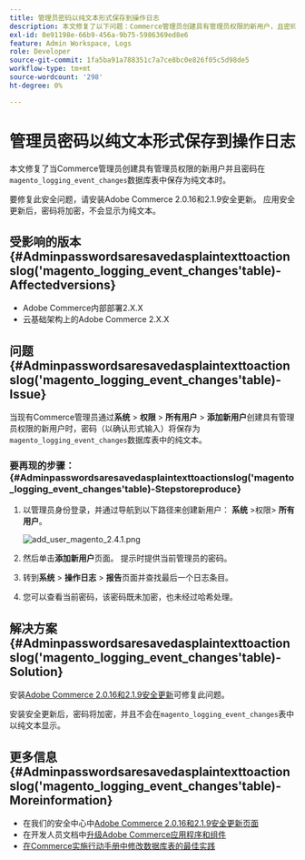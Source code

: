 ```yaml
---
title: 管理员密码以纯文本形式保存到操作日志
description: 本文修复了以下问题：Commerce管理员创建具有管理员权限的新用户，且密码保存为“magento_logging_event_changes”数据库表中的纯文本。
exl-id: 0e91198e-66b9-456a-9b75-5986369ed8e6
feature: Admin Workspace, Logs
role: Developer
source-git-commit: 1fa5ba91a788351c7a7ce8bc0e826f05c5d98de5
workflow-type: tm+mt
source-wordcount: '298'
ht-degree: 0%

---
```


# 管理员密码以纯文本形式保存到操作日志

本文修复了当Commerce管理员创建具有管理员权限的新用户并且密码在`magento_logging_event_changes`数据库表中保存为纯文本时。

要修复此安全问题，请安装Adobe Commerce 2.0.16和2.1.9安全更新。 应用安全更新后，密码将加密，不会显示为纯文本。

## 受影响的版本{#Adminpasswordsaresavedasplaintexttoactionslog('magento_logging_event_changes'table)-Affectedversions}

* Adobe Commerce内部部署2.X.X
* 云基础架构上的Adobe Commerce 2.X.X

## 问题{#Adminpasswordsaresavedasplaintexttoactionslog('magento_logging_event_changes'table)-Issue}

当现有Commerce管理员通过&#x200B;**系统** > **权限** > **所有用户** > **添加新用户**&#x200B;创建具有管理员权限的新用户时，密码（以确认形式输入）将保存为`magento_logging_event_changes`数据库表中的纯文本。

### 要再现的步骤： {#Adminpasswordsaresavedasplaintexttoactionslog('magento_logging_event_changes'table)-Stepstoreproduce}

1. 以管理员身份登录，并通过导航到以下路径来创建新用户： **系统** >权限> **所有用户**。

   ![add_user_magento_2.4.1.png](assets/add_user_magento_2.4.1.png)

1. 然后单击&#x200B;**添加新用户**&#x200B;页面。 提示时提供当前管理员的密码。
1. 转到&#x200B;**系统** > **操作日志** > **报告**&#x200B;页面并查找最后一个日志条目。
1. 您可以查看当前密码，该密码既未加密，也未经过哈希处理。

## 解决方案{#Adminpasswordsaresavedasplaintexttoactionslog('magento_logging_event_changes'table)-Solution}

安装[Adobe Commerce 2.0.16和2.1.9安全更新](https://magento.com/security/patches/magento-2016-and-219-security-update)可修复此问题。

安装安全更新后，密码将加密，并且不会在`magento_logging_event_changes`表中以纯文本显示。

## 更多信息{#Adminpasswordsaresavedasplaintexttoactionslog('magento_logging_event_changes'table)-Moreinformation}

* 在我们的安全中心中[Adobe Commerce 2.0.16和2.1.9安全更新页面](https://magento.com/security/patches/magento-2016-and-219-security-update)
* 在开发人员文档中[升级Adobe Commerce应用程序和组件](https://experienceleague.adobe.com/docs/commerce-operations/upgrade-guide/overview.html)
* [在Commerce实施行动手册中修改数据库表的最佳实践](https://experienceleague.adobe.com/en/docs/commerce-operations/implementation-playbook/best-practices/development/modifying-core-and-third-party-tables#why-adobe-recommends-avoiding-modifications)
